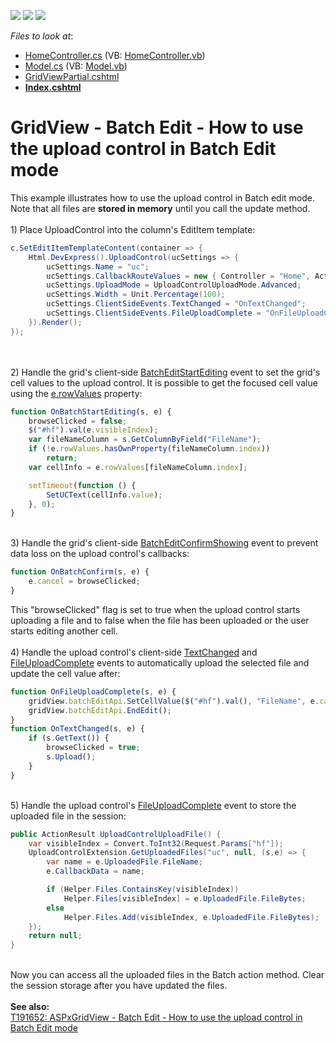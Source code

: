 <!-- default badges list -->
![](https://img.shields.io/endpoint?url=https://codecentral.devexpress.com/api/v1/VersionRange/128549571/14.1.8%2B)
[![](https://img.shields.io/badge/Open_in_DevExpress_Support_Center-FF7200?style=flat-square&logo=DevExpress&logoColor=white)](https://supportcenter.devexpress.com/ticket/details/T191714)
[![](https://img.shields.io/badge/📖_How_to_use_DevExpress_Examples-e9f6fc?style=flat-square)](https://docs.devexpress.com/GeneralInformation/403183)
<!-- default badges end -->
<!-- default file list -->
*Files to look at*:

* [HomeController.cs](./CS/Sample/Controllers/HomeController.cs) (VB: [HomeController.vb](./VB/Sample/Controllers/HomeController.vb))
* [Model.cs](./CS/Sample/Models/Model.cs) (VB: [Model.vb](./VB/Sample/Models/Model.vb))
* [GridViewPartial.cshtml](./CS/Sample/Views/Home/GridViewPartial.cshtml)
* **[Index.cshtml](./CS/Sample/Views/Home/Index.cshtml)**
<!-- default file list end -->
# GridView - Batch Edit - How to use the upload control in Batch Edit mode


This example illustrates how to use the upload control in Batch edit mode. Note that all files are <strong>stored in memory</strong> until you call the update method.<br /><br />1) Place UploadControl into the column's EditItem template:<br />


```cs
c.SetEditItemTemplateContent(container => {
    Html.DevExpress().UploadControl(ucSettings => {
        ucSettings.Name = "uc";
        ucSettings.CallbackRouteValues = new { Controller = "Home", Action = "UploadControlUploadFile" };
        ucSettings.UploadMode = UploadControlUploadMode.Advanced;
        ucSettings.Width = Unit.Percentage(100);
        ucSettings.ClientSideEvents.TextChanged = "OnTextChanged";
        ucSettings.ClientSideEvents.FileUploadComplete = "OnFileUploadComplete";
    }).Render();
});
```


<br /><br />2) Handle the grid's client-side <a href="https://help.devexpress.com/#AspNet/DevExpressWebASPxGridViewScriptsASPxClientGridView_BatchEditStartEditingtopic">BatchEditStartEditing</a> event to set the grid's cell values to the upload control. It is possible to get the focused cell value using the <a href="https://help.devexpress.com/#AspNet/DevExpressWebASPxGridViewScriptsASPxClientGridViewBatchEditStartEditingEventArgs_rowValuestopic">e.rowValues</a> property:<br />


```js
function OnBatchStartEditing(s, e) {
    browseClicked = false;
    $("#hf").val(e.visibleIndex);
    var fileNameColumn = s.GetColumnByField("FileName");
    if (!e.rowValues.hasOwnProperty(fileNameColumn.index))
        return;
    var cellInfo = e.rowValues[fileNameColumn.index];

    setTimeout(function () {
        SetUCText(cellInfo.value);
    }, 0);
}
```


<br />3) Handle the grid's client-side <a href="https://documentation.devexpress.com/#AspNet/DevExpressWebScriptsASPxClientGridView_BatchEditConfirmShowingtopic">BatchEditConfirmShowing</a> event to prevent data loss on the upload control's callbacks:<br />


```js
function OnBatchConfirm(s, e) {
    e.cancel = browseClicked;
}
```


This "browseClicked" flag is set to true when the upload control starts uploading a file and to false when the file has been uploaded or the user starts editing another cell.<br /><br />4) Handle the upload control's client-side <a href="https://documentation.devexpress.com/#AspNet/DevExpressWebScriptsASPxClientUploadControl_TextChangedtopic">TextChanged</a> and <a href="https://documentation.devexpress.com/#AspNet/DevExpressWebScriptsASPxClientUploadControl_FileUploadCompletetopic">FileUploadComplete</a> events to automatically upload the selected file and update the cell value after:<br />


```js
function OnFileUploadComplete(s, e) {
    gridView.batchEditApi.SetCellValue($("#hf").val(), "FileName", e.callbackData);
    gridView.batchEditApi.EndEdit();
}
function OnTextChanged(s, e) {
    if (s.GetText()) {
        browseClicked = true;
        s.Upload();
    }
}

```


<br />5) Handle the upload control's <a href="https://documentation.devexpress.com/#AspNet/DevExpressWebASPxUploadControl_FileUploadCompletetopic">FileUploadComplete</a> event to store the uploaded file in the session:<br />


```cs
public ActionResult UploadControlUploadFile() {            
    var visibleIndex = Convert.ToInt32(Request.Params["hf"]);
    UploadControlExtension.GetUploadedFiles("uc", null, (s,e) => {
        var name = e.UploadedFile.FileName;
        e.CallbackData = name;

        if (Helper.Files.ContainsKey(visibleIndex))
            Helper.Files[visibleIndex] = e.UploadedFile.FileBytes;
        else
            Helper.Files.Add(visibleIndex, e.UploadedFile.FileBytes);
    });
    return null;
}
```


<br />Now you can access all the uploaded files in the Batch action method. Clear the session storage after you have updated the files.<br /><br /><strong>See also:</strong><br /><a href="https://www.devexpress.com/Support/Center/p/T191652">T191652: ASPxGridView - Batch Edit - How to use the upload control in Batch Edit mode</a>

<br/>


